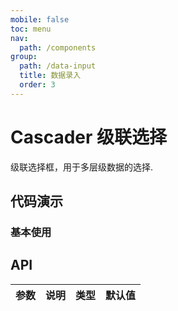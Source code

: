 ```yaml
---
mobile: false
toc: menu
nav:
  path: /components
group:
  path: /data-input
  title: 数据录入
  order: 3
---
```

# Cascader 级联选择

级联选择框，用于多层级数据的选择.


## 代码演示

### 基本使用

<code src="./demo/demo1.tsx"></code>

## API

| 参数	|说明	|类型	|默认值
| --- | --- | --- | ---
